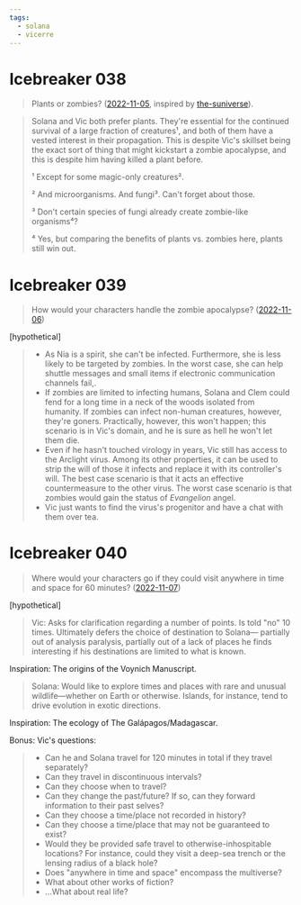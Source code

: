 ```yaml
---
tags:
  - solana
  - vicerre
---
```


# Icebreaker 038

> Plants or zombies? ([2022-11-05](https://discord.com/channels/448538687983321098/1020875112045613217/1038590827078881460), inspired by [the-suniverse](https://www.tumblr.com/the-suniverse)).

> Solana and Vic both prefer plants. They're essential for the continued survival of a large fraction of creatures¹, and both of them have a vested interest in their propagation. This is despite Vic's skillset being the exact sort of thing that might kickstart a zombie apocalypse, and this is despite him having killed a plant before.
>
> ¹ Except for some magic-only creatures².
>
> ² And microorganisms. And fungi³. Can't forget about those.
>
> ³ Don't certain species of fungi already create zombie-like organisms⁴?
>
> ⁴ Yes, but comparing the benefits of plants vs. zombies here, plants still win out.

# Icebreaker 039

> How would your characters handle the zombie apocalypse? ([2022-11-06](https://discord.com/channels/448538687983321098/1020875112045613217/1038902566597173321))

[hypothetical]

> - As Nia is a spirit, she can't be infected. Furthermore, she is less likely to be targeted by zombies. In the worst case, she can help shuttle messages and small items if electronic communication channels fail,.
> - If zombies are limited to infecting humans, Solana and Clem could fend for a long time in a neck of the woods isolated from humanity. If zombies can infect non-human creatures, however, they're goners. Practically, however, this won't happen; this scenario is in Vic's domain, and he is sure as hell he won't let them die.
> - Even if he hasn't touched virology in years, Vic still has access to the Arclight virus. Among its other properties, it can be used to strip the will of those it infects and replace it with its controller's will. The best case scenario is that it acts an effective countermeasure to the other virus. The worst case scenario is that zombies would gain the status of _Evangelion_ angel.
> - Vic just wants to find the virus's progenitor and have a chat with them over tea.

# Icebreaker 040

> Where would your characters go if they could visit anywhere in time and space for 60 minutes? ([2022-11-07](https://discord.com/channels/448538687983321098/1020875112045613217/1039379076605018233))

[hypothetical]

> Vic: Asks for clarification regarding a number of points. Is told "no" 10 times. Ultimately defers the choice of destination to Solana— partially out of analysis paralysis, partially out of a lack of places he finds interesting if his destinations are limited to what is known.

Inspiration: The origins of the Voynich Manuscript.

> Solana: Would like to explore times and places with rare and unusual wildlife—whether on Earth or otherwise. Islands, for instance, tend to drive evolution in exotic directions.

Inspiration: The ecology of The Galápagos/Madagascar.

Bonus: Vic's questions:

> - Can he and Solana travel for 120 minutes in total if they travel separately?
> - Can they travel in discontinuous intervals?
> - Can they choose when to travel?
> - Can they change the past/future? If so, can they forward information to their past selves?
> - Can they choose a time/place not recorded in history?
> - Can they choose a time/place that may not be guaranteed to exist?
> - Would they be provided safe travel to otherwise-inhospitable locations? For instance, could they visit a deep-sea trench or the lensing radius of a black hole?
> - Does "anywhere in time and space" encompass the multiverse?
> - What about other works of fiction?
> - ...What about real life?
